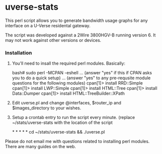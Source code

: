 # uverse-stats

This perl script allows you to generate bandwidth usage graphs for any interface on a U-Verse residental gateway.

The script was developed against a 2Wire 3800HGV-B running version 6. It may not work against other versions or devices.

### Installation
1. You'll need to insall the required perl modules. Basically:

	bash# sudo perl -MCPAN -eshell
	... (answer "yes" if this if CPAN asks you to do a quick setup)
	... (answer "yes" to any pre-requsite module questions for the following modules)
	cpan[1]> install RRD::Simple
	cpan[1]> install LWP::Simple
	cpan[1]> install HTML::Tree
	cpan[1]> install Data::Dumper
	cpan[1]> install HTML::TreeBuilder::XPath

2. Edit uverse.pl and change @interfaces, $router_ip and $images_directory to your wishes.

3. Setup a crontab entry to run the script every minute. (replace ~/stats/uverse-stats with the location of the script

	\* \* \* \* \* cd ~/stats/uverse-stats && ./uverse.pl

Please do not email me with questions related to installing perl modules. There are many guides on the web.
